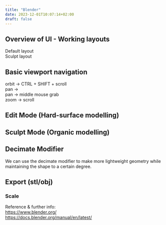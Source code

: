```yaml
---
title: "Blender"
date: 2023-12-01T10:07:14+02:00
draft: false
---
```


## Overview of UI - Working layouts
Default layout  
Sculpt layout  


## Basic viewport navigation

orbit -> CTRL + SHIFT + scroll  
pan ->  
pan -> middle mouse grab  
zoom -> scroll  

## Edit Mode (Hard-surface modelling)

## Sculpt Mode (Organic modelling)

## Decimate Modifier
We can use the decimate modifier to make more lightweight geometry while maintaining the shape to a certain degree.


## Export (stl/obj)
### Scale

Reference & further info:  
https://www.blender.org/  
https://docs.blender.org/manual/en/latest/  
